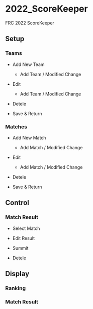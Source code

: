 # 2022_ScoreKeeper
FRC 2022 ScoreKeeper

## Setup

### Teams
- Add New Team
    - Add Team / Modified Change

- Edit
    - Add Team / Modified Change

- Detele
    
- Save & Return
    
### Matches
- Add New Match
    - Add Match / Modified Change
    
- Edit
    - Add Match / Modified Change

- Detele
    
- Save & Return

## Control

### Match Result

- Select Match
    
- Edit Result

- Summit

- Detele

## Display

### Ranking

### Match Result

